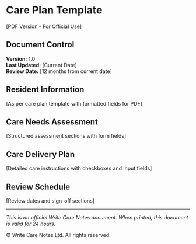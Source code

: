 # Care Plan Template
[PDF Version - For Official Use]

## Document Control
**Version:** 1.0  
**Last Updated:** [Current Date]  
**Review Date:** [12 months from current date]

## Resident Information
[As per care plan template with formatted fields for PDF]

## Care Needs Assessment
[Structured assessment sections with form fields]

## Care Delivery Plan
[Detailed care instructions with checkboxes and input fields]

## Review Schedule
[Review dates and sign-off sections]

---
*This is an official Write Care Notes document. When printed, this document is valid for 24 hours.*

© Write Care Notes Ltd. All rights reserved. 